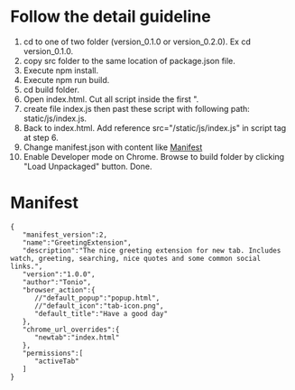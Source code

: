 # Follow the detail guideline
1. cd to one of two folder (version_0.1.0 or version_0.2.0). Ex cd version_0.1.0.
2. copy src folder to the same location of package.json file.
3. Execute npm install.
4. Execute npm run build.
5. cd build folder.
6. Open index.html. Cut all script inside the first <script> tag. Ex: "<script>!function(l){function e(e)...var s=n;a()}([])</script>".
7. create file index.js then past these script with following path: static/js/index.js.
8. Back to index.html. Add reference src="/static/js/index.js" in script tag at step 6.
9. Change manifest.json with content like [Manifest](https://github.com/tantt2810/chrome-greeting-extension/edit/master/README.md#Manifest)
10. Enable Developer mode on Chrome. Browse to build folder by clicking "Load Unpackaged" button. Done.

# Manifest
```
{
   "manifest_version":2,
   "name":"GreetingExtension",
   "description":"The nice greeting extension for new tab. Includes watch, greeting, searching, nice quotes and some common social links.",
   "version":"1.0.0",
   "author":"Tonio",
   "browser_action":{
      //"default_popup":"popup.html",
      //"default_icon":"tab-icon.png",
      "default_title":"Have a good day"
   },
   "chrome_url_overrides":{
      "newtab":"index.html"
   },
   "permissions":[
      "activeTab"
   ]
}
```
